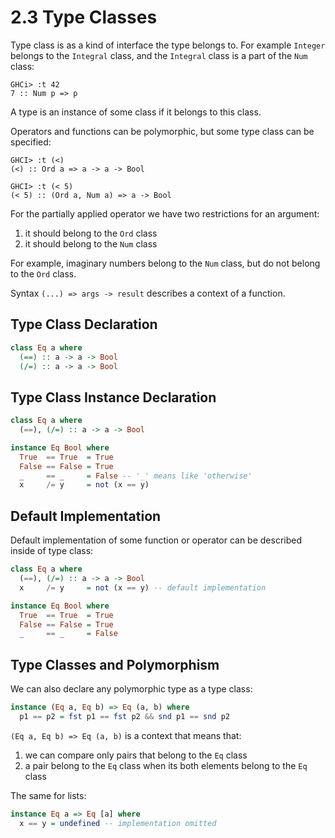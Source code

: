 # 2.3 Type Classes

Type class is as a kind of interface the type belongs to.
For example `Integer` belongs to the `Integral` class, and the `Integral` class
is a part of the `Num` class:

```
GHCi> :t 42
7 :: Num p => p
```

A type is an instance of some class if it belongs to this class.

Operators and functions can be polymorphic, but some type class can be
specified:

```
GHCI> :t (<)
(<) :: Ord a => a -> a -> Bool

GHCI> :t (< 5)
(< 5) :: (Ord a, Num a) => a -> Bool 
```

For the partially applied operator we have two restrictions for an argument:
1. it should belong to the `Ord` class
2. it should belong to the `Num` class

For example, imaginary numbers belong to the `Num` class, but do not belong to the `Ord` class.

Syntax `(...) => args -> result` describes a context of a function.

## Type Class Declaration

```haskell
class Eq a where
  (==) :: a -> a -> Bool
  (/=) :: a -> a -> Bool
```

## Type Class Instance Declaration

```haskell
class Eq a where
  (==), (/=) :: a -> a -> Bool

instance Eq Bool where
  True  == True  = True
  False == False = True
  _     == _     = False -- '_' means like 'otherwise'
  x     /= y     = not (x == y)
```

## Default Implementation

Default implementation of some function or operator can be described inside of type class:

```haskell
class Eq a where
  (==), (/=) :: a -> a -> Bool
  x     /= y     = not (x == y) -- default implementation

instance Eq Bool where
  True  == True  = True
  False == False = True
  _     == _     = False
```

## Type Classes and Polymorphism

We can also declare any polymorphic type as a type class:

```haskell
instance (Eq a, Eq b) => Eq (a, b) where
  p1 == p2 = fst p1 == fst p2 && snd p1 == snd p2
```

`(Eq a, Eq b) => Eq (a, b)` is a context that means that:

1. we can compare only pairs that belong to the  `Eq` class
2. a pair belong to the `Eq` class when its both elements belong to the `Eq` class

The same for lists:

```haskell
instance Eq a => Eq [a] where
  x == y = undefined -- implementation omitted
```